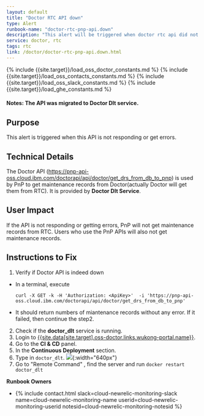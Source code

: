 ```yaml
---
layout: default
title: "Doctor RTC API down"
type: Alert
runbook-name: "doctor-rtc-pnp-api.down"
description: "This alert will be triggered when doctor rtc api did not work properly"
service: doctor, rtc
tags: rtc
link: /doctor/doctor-rtc-pnp-api.down.html
---
```


{% include {{site.target}}/load_oss_doctor_constants.md %}
{% include {{site.target}}/load_oss_contacts_constants.md %}
{% include {{site.target}}/load_oss_slack_constants.md %}
{% include {{site.target}}/load_ghe_constants.md %}


#### Notes: The API was migrated to Doctor Dlt service.

## Purpose
This alert is triggered when this API is not responding or get errors.

## Technical Details
The Doctor API (https://pnp-api-oss.cloud.ibm.com/doctorapi/api/doctor/get_drs_from_db_to_pnp) is used by PnP to get maintenance records from Doctor(actually Doctor will get them from RTC). It is provided by **Doctor Dlt Service**.

## User Impact
If the API is not responding or getting errors, PnP will not get maintenance records from RTC. Users who use the PnP APIs will also not get maintenance records.

## Instructions to Fix

1. Verify if Doctor API is indeed down
 - In a terminal, execute
   ```
   curl -X GET -k -H 'Authorization: <ApiKey>'  -i 'https://pnp-api-oss.cloud.ibm.com/doctorapi/api/doctor/get_drs_from_db_to_pnp'
   ```
 - It should return numbers of miantenance records without any error. If it failed, then continue the step2.

2. Check if the **doctor_dlt** service is running.   
3. Login to [{{site.data[site.target].oss-doctor.links.wukong-portal.name}}]({{site.data[site.target].oss-doctor.links.wukong-portal.link}}).
4. Go to the **CI & CD** panel.
5. In the **Continuous Deployment** section.
6. Type in `doctor_dlt`.
![]({{site.baseurl}}/docs/runbooks/doctor/images/doctor_dlt.png){:width="640px"}
7. Go to "Remote Command" , find the server and run `docker restart doctor_dlt`


**Runbook Owners**
* {% include contact.html slack=cloud-newrelic-monitoring-slack name=cloud-newrelic-monitoring-name userid=cloud-newrelic-monitoring-userid notesid=cloud-newrelic-monitoring-notesid %}
